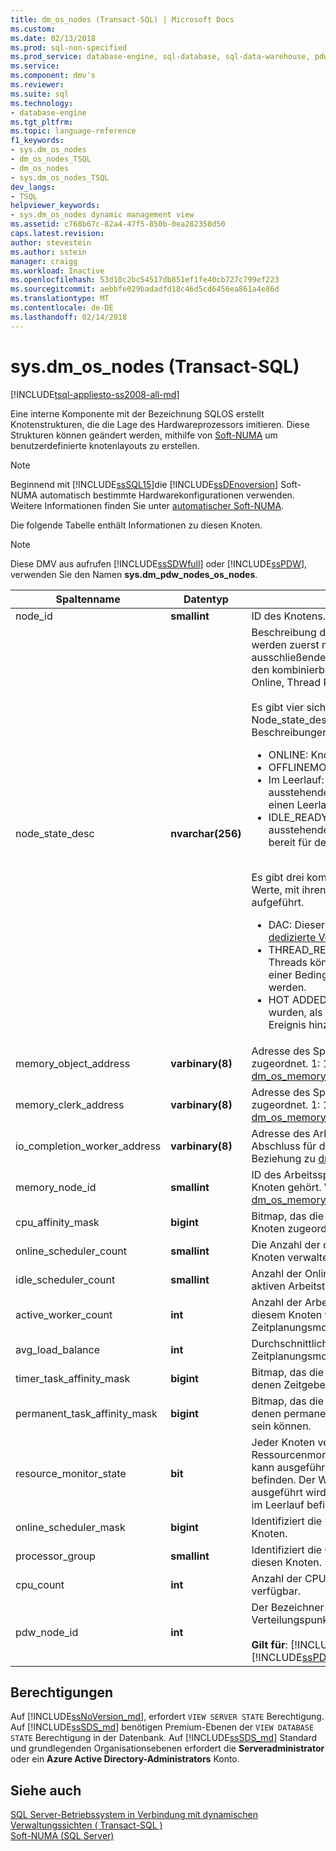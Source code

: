 ```yaml
---
title: dm_os_nodes (Transact-SQL) | Microsoft Docs
ms.custom: 
ms.date: 02/13/2018
ms.prod: sql-non-specified
ms.prod_service: database-engine, sql-database, sql-data-warehouse, pdw
ms.service: 
ms.component: dmv's
ms.reviewer: 
ms.suite: sql
ms.technology:
- database-engine
ms.tgt_pltfrm: 
ms.topic: language-reference
f1_keywords:
- sys.dm_os_nodes
- dm_os_nodes_TSQL
- dm_os_nodes
- sys.dm_os_nodes_TSQL
dev_langs:
- TSQL
helpviewer_keywords:
- sys.dm_os_nodes dynamic management view
ms.assetid: c768b67c-82a4-47f5-850b-0ea282358d50
caps.latest.revision: 
author: stevestein
ms.author: sstein
manager: craigg
ms.workload: Inactive
ms.openlocfilehash: 53d10c2bc54517db851ef1fe40cb727c799ef223
ms.sourcegitcommit: aebbfe029badadfd18c46d5cd6456ea861a4e86d
ms.translationtype: MT
ms.contentlocale: de-DE
ms.lasthandoff: 02/14/2018
---
```

# <a name="sysdmosnodes-transact-sql"></a>sys.dm_os_nodes (Transact-SQL)
[!INCLUDE[tsql-appliesto-ss2008-all-md](../../includes/tsql-appliesto-ss2008-all-md.md)]

Eine interne Komponente mit der Bezeichnung SQLOS erstellt Knotenstrukturen, die die Lage des Hardwareprozessors imitieren. Diese Strukturen können geändert werden, mithilfe von [Soft-NUMA](../../database-engine/configure-windows/soft-numa-sql-server.md) um benutzerdefinierte knotenlayouts zu erstellen.  

> [!NOTE]
> Beginnend mit [!INCLUDE[ssSQL15](../../includes/sssql15-md.md)]die [!INCLUDE[ssDEnoversion](../../includes/ssdenoversion-md.md)] Soft-NUMA automatisch bestimmte Hardwarekonfigurationen verwenden. Weitere Informationen finden Sie unter [automatischer Soft-NUMA](../../database-engine/configure-windows/soft-numa-sql-server.md#automatic-soft-numa).
  
Die folgende Tabelle enthält Informationen zu diesen Knoten.  
  
> [!NOTE]
> Diese DMV aus aufrufen [!INCLUDE[ssSDWfull](../../includes/sssdwfull-md.md)] oder [!INCLUDE[ssPDW](../../includes/sspdw-md.md)], verwenden Sie den Namen **sys.dm_pdw_nodes_os_nodes**.  
  
|Spaltenname|Datentyp|Description|  
|-----------------|---------------|-----------------|  
|node_id|**smallint**|ID des Knotens.|  
|node_state_desc|**nvarchar(256)**|Beschreibung des Knotenzustands. Die Werte werden zuerst mit den sich gegenseitig ausschließenden Werten angezeigt, gefolgt von den kombinierbaren Werten. Beispiel:<br /> Online, Thread Resources Low, Lazy Preemptive<br /><br />Es gibt vier sich gegenseitig ausschließende Node_state_desc-Werte. Sie können mit ihren Beschreibungen sind unten aufgeführt.<br /><ul><li>ONLINE: Knoten online ist<li>OFFLINEMODUS: Knoten ist offline<li>Im Leerlauf: Knoten verfügt über keine ausstehenden arbeitsanforderungen und hat einen Leerlaufzustand angenommen.<li>IDLE_READY: Knoten verfügt über keine ausstehenden arbeitsanforderungen und ist bereit für den Leerlauf wechselt.</li></ul><br />Es gibt drei kombinierbare Node_state_desc-Werte, mit ihren Beschreibungen unten aufgeführt.<br /><ul><li>DAC: Dieser Knoten ist reserviert für die [dedizierte Verwaltungsverbindung](../../database-engine/configure-windows/diagnostic-connection-for-database-administrators.md).<li>THREAD_RESOURCES_LOW: Keine neuen Threads können auf diesem Knoten aufgrund einer Bedingung Speichermangel erstellt werden.<li>HOT ADDED: Gibt an, die Knoten hinzugefügt wurden, als Antwort auf eine aktive CPU-Ereignis hinzufügen.</li></ul>|  
|memory_object_address|**varbinary(8)**|Adresse des Speicherobjekts ist diesem Knoten zugeordnet. 1: 1-Beziehung zu [dm_os_memory_objects](../../relational-databases/system-dynamic-management-views/sys-dm-os-memory-objects-transact-sql.md).memory_object_address.|  
|memory_clerk_address|**varbinary(8)**|Adresse des Speicherclerks ist diesem Knoten zugeordnet. 1: 1-Beziehung zu [dm_os_memory_clerks](../../relational-databases/system-dynamic-management-views/sys-dm-os-memory-clerks-transact-sql.md).memory_clerk_address.|  
|io_completion_worker_address|**varbinary(8)**|Adresse des Arbeitsthreads ist dem E/A-Abschluss für diesen Knoten zugewiesen. 1: 1-Beziehung zu [dm_os_workers](../../relational-databases/system-dynamic-management-views/sys-dm-os-workers-transact-sql.md).worker_address.|  
|memory_node_id|**smallint**|ID des Arbeitsspeicherknotens, zu dem dieser Knoten gehört. Viele-zu-eins-Beziehung zu [dm_os_memory_nodes](../../relational-databases/system-dynamic-management-views/sys-dm-os-memory-nodes-transact-sql.md).memory_node_id.|  
|cpu_affinity_mask|**bigint**|Bitmap, das die CPUs identifiziert, die diesem Knoten zugeordnet sind.|  
|online_scheduler_count|**smallint**|Die Anzahl der onlinescheduler, die von diesem Knoten verwaltet werden.|  
|idle_scheduler_count|**smallint**|Anzahl der Onlinescheduler, die über keinen aktiven Arbeitsthread verfügen.|  
|active_worker_count|**int**|Anzahl der Arbeitsthreads, die auf allen von diesem Knoten verwalteten Zeitplanungsmodulen aktiv sind.|  
|avg_load_balance|**int**|Durchschnittliche Anzahl von Tasks pro Zeitplanungsmodul auf diesem Knoten.|  
|timer_task_affinity_mask|**bigint**|Bitmap, das die Zeitplanungsmodule identifiziert, denen Zeitgebertasks zugewiesen sein können.|  
|permanent_task_affinity_mask|**bigint**|Bitmap, das die Zeitplanungsmodule identifiziert, denen permanente Zeitgebertasks zugewiesen sein können.|  
|resource_monitor_state|**bit**|Jeder Knoten verfügt über einen zugewiesenen Ressourcenmonitor. Der Ressourcenmonitor kann ausgeführt werden oder sich im Leerlauf befinden. Der Wert 1 gibt an, dass der Monitor ausgeführt wird, der Wert 0 gibt an, dass er sich im Leerlauf befindet.|  
|online_scheduler_mask|**bigint**|Identifiziert die Prozessaffinitätsmaske für diesen Knoten.|  
|processor_group|**smallint**|Identifiziert die Gruppe von Prozessoren für diesen Knoten.|  
|cpu_count |**int** |Anzahl der CPUs, die für diesen Knoten verfügbar. |
|pdw_node_id|**int**|Der Bezeichner für den Knoten, dem auf diesem Verteilungspunkt befindet.<br /><br /> **Gilt für**: [!INCLUDE[ssSDWfull](../../includes/sssdwfull-md.md)], [!INCLUDE[ssPDW](../../includes/sspdw-md.md)]|  
  
## <a name="permissions"></a>Berechtigungen  
Auf [!INCLUDE[ssNoVersion_md](../../includes/ssnoversion-md.md)], erfordert `VIEW SERVER STATE` Berechtigung.   
Auf [!INCLUDE[ssSDS_md](../../includes/sssds-md.md)] benötigen Premium-Ebenen der `VIEW DATABASE STATE` Berechtigung in der Datenbank. Auf [!INCLUDE[ssSDS_md](../../includes/sssds-md.md)] Standard und grundlegenden Organisationsebenen erfordert die **Serveradministrator** oder ein **Azure Active Directory-Administrators** Konto.  
  
## <a name="see-also"></a>Siehe auch    
 [SQL Server-Betriebssystem in Verbindung mit dynamischen Verwaltungssichten &#40; Transact-SQL &#41;](../../relational-databases/system-dynamic-management-views/sql-server-operating-system-related-dynamic-management-views-transact-sql.md)   
 [Soft-NUMA &#40;SQL Server&#41;](../../database-engine/configure-windows/soft-numa-sql-server.md)  
  

